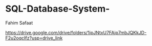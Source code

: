 # SQL-Database-System-
Fahim Safaat

https://drive.google.com/drive/folders/1ipJNtxU7FAip7mbJQKkJD-F2u2oqcIfz?usp=drive_link
